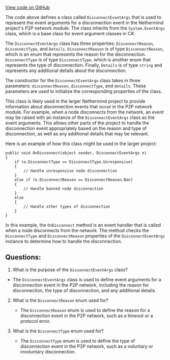 [View code on GitHub](https://github.com/NethermindEth/nethermind/src/Nethermind/Nethermind.Network/P2P/EventArg/DisconnectEventArgs.cs)

The code above defines a class called `DisconnectEventArgs` that is used to represent the event arguments for a disconnection event in the Nethermind project's P2P network module. The class inherits from the `System.EventArgs` class, which is a base class for event argument classes in C#.

The `DisconnectEventArgs` class has three properties: `DisconnectReason`, `DisconnectType`, and `Details`. `DisconnectReason` is of type `DisconnectReason`, which is an enum that represents the reason for the disconnection. `DisconnectType` is of type `DisconnectType`, which is another enum that represents the type of disconnection. Finally, `Details` is of type `string` and represents any additional details about the disconnection.

The constructor for the `DisconnectEventArgs` class takes in three parameters: `disconnectReason`, `disconnectType`, and `details`. These parameters are used to initialize the corresponding properties of the class.

This class is likely used in the larger Nethermind project to provide information about disconnection events that occur in the P2P network module. For example, when a node disconnects from the network, an event may be raised with an instance of the `DisconnectEventArgs` class as the event arguments. This allows other parts of the project to handle the disconnection event appropriately based on the reason and type of disconnection, as well as any additional details that may be relevant.

Here is an example of how this class might be used in the larger project:

```
public void OnDisconnect(object sender, DisconnectEventArgs e)
{
    if (e.DisconnectType == DisconnectType.Unresponsive)
    {
        // Handle unresponsive node disconnection
    }
    else if (e.DisconnectReason == DisconnectReason.Ban)
    {
        // Handle banned node disconnection
    }
    else
    {
        // Handle other types of disconnection
    }
}
```

In this example, the `OnDisconnect` method is an event handler that is called when a node disconnects from the network. The method checks the `DisconnectType` and `DisconnectReason` properties of the `DisconnectEventArgs` instance to determine how to handle the disconnection.
## Questions: 
 1. What is the purpose of the `DisconnectEventArgs` class?
   - The `DisconnectEventArgs` class is used to define event arguments for a disconnection event in the P2P network, including the reason for disconnection, the type of disconnection, and any additional details.

2. What is the `DisconnectReason` enum used for?
   - The `DisconnectReason` enum is used to define the reason for a disconnection event in the P2P network, such as a timeout or a protocol error.

3. What is the `DisconnectType` enum used for?
   - The `DisconnectType` enum is used to define the type of disconnection event in the P2P network, such as a voluntary or involuntary disconnection.